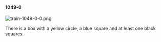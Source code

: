 #### 1049-0
![train-1049-0-0.png](https://github.com/lil-lab/nlvr/raw/master/nlvr/train/images/63/train-1049-0-0.png "train-1049-0-0.png")

There is a box with a yellow circle, a blue square and at least one black squares.